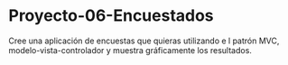 # Proyecto-06-Encuestados
Cree una aplicación de encuestas que quieras utilizando e l patrón MVC, modelo-vista-controlador y muestra gráficamente los resultados.
